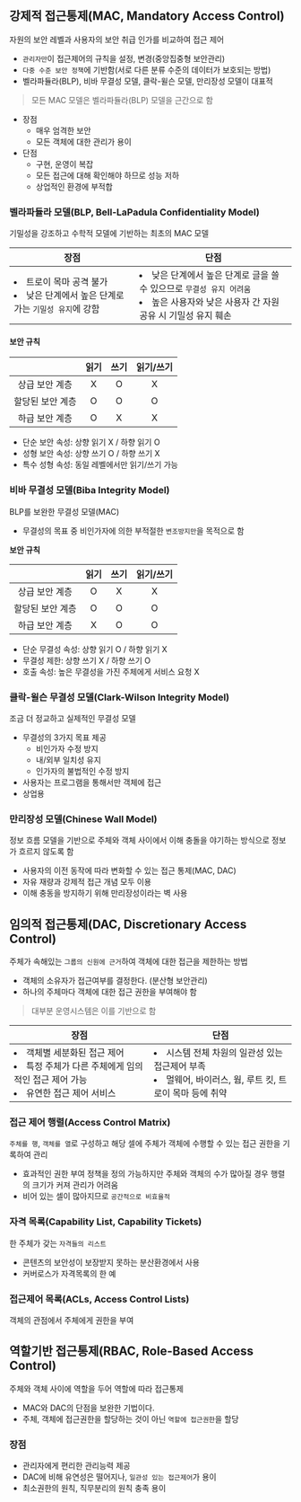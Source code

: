 강제적 접근통제(MAC, Mandatory Access Control)
---

자원의 보안 레벨과 사용자의 보안 취급 인가를 비교하여 접근 제어

- `관리자만`이 접근제어의 규칙을 설정, 변경(중앙집중형 보안관리)
- `다중 수준 보안 정책`에 기반함(서로 다른 분류 수준의 데이터가 보호되는 방법)
- 벨라파듈라(BLP), 비바 무결성 모델, 클락-윌슨 모델, 만리장성 모델이 대표적

> 모든 MAC 모델은 벨라파듈라(BLP) 모델을 근간으로 함

- 장점
  - 매우 엄격한 보안
  - 모든 객체에 대한 관리가 용이
- 단점
  - 구현, 운영이 복잡
  - 모든 접근에 대해 확인해야 하므로 성능 저하
  - 상업적인 환경에 부적합

### 벨라파듈라 모델(BLP, Bell-LaPadula Confidentiality Model)

기밀성을 강조하고 수학적 모델에 기반하는 최초의 MAC 모델

| 장점 | 단점 |
|------|------|
| <li>트로이 목마 공격 불가</li><li>낮은 단계에서 높은 단계로 가는 `기밀성 유지`에 강함</li> | <li>낮은 단계에서 높은 단계로 글을 쓸 수 있으므로 `무결성 유지 어려움`</li><li>높은 사용자와 낮은 사용자 간 자원 공유 시 기밀성 유지 훼손</li> |

#### 보안 규칙

|              |  읽기 | 쓰기 | 읽기/쓰기 |
|:------------:|:-----:|:----:|:---------:|
| 상급 보안 계층  | X | O | X |
| 할당된 보안 계층 | O | O | O |
| 하급 보안 계층  | O | X | X |

- 단순 보안 속성: 상향 읽기 X / 하향 읽기 O
- 성형 보안 속성: 상향 쓰기 O / 하향 쓰기 X
- 특수 성형 속성: 동일 레벨에서만 읽기/쓰기 가능

### 비바 무결성 모델(Biba Integrity Model)

BLP를 보완한 무결성 모델(MAC)

- 무결성의 목표 중 비인가자에 의한 부적절한 `변조방지만`을 목적으로 함

**보안 규칙**

|              |  읽기 | 쓰기 | 읽기/쓰기 |
|:------------:|:-----:|:----:|:---------:|
| 상급 보안 계층  | O | X | X |
| 할당된 보안 계층 | O | O | O |
| 하급 보안 계층  | X | O | O |

- 단순 무결성 속성: 상향 읽기 O / 하향 읽기 X
- 무결성 제한: 상향 쓰기 X / 하향 쓰기 O
- 호출 속성: 높은 무결성을 가진 주체에게 서비스 요청 X

### 클락-윌슨 무결성 모델(Clark-Wilson Integrity Model)

조금 더 정교하고 실제적인 무결성 모델

- 무결성의 3가지 목표 제공
  - 비인가자 수정 방지
  - 내/외부 일치성 유지
  - 인가자의 불법적인 수정 방지
- 사용자는 프로그램을 통해서만 객체에 접근
- 상업용

### 만리장성 모델(Chinese Wall Model)

정보 흐름 모델을 기반으로 주체와 객체 사이에서 이해 충돌을 야기하는 방식으로 정보가 흐르지 않도록 함

- 사용자의 이전 동작에 따라 변화할 수 있는 접근 통제(MAC, DAC)
- 자유 재량과 강제적 접근 개념 모두 이용
- 이해 충동을 방지하기 위해 만리장성이라는 벽 사용

임의적 접근통제(DAC, Discretionary Access Control)
---

주체가 속해있는 `그룹의 신원에 근거`하여 객체에 대한 접근을 제한하는 방법

- 객체의 소유자가 접근여부를 결정한다. (분산형 보안관리)
- 하나의 주체마다 객체에 대한 접근 권한을 부여해야 함

> 대부분 운영시스템은 이를 기반으로 함

| 장점 | 단점 |
|------|------|
| <li>객체별 세분화된 접근 제어</li><li>특정 주체가 다른 주체에게 임의적인 접근 제어 가능</li><li>유연한 접근 제어 서비스</li> | <li>시스템 전체 차원의 일관성 있는 접근제어 부족</li><li>멀웨어, 바이러스, 웜, 루트 킷, 트로이 목마 등에 취약</li> |

### 접근 제어 행렬(Access Control Matrix)

`주체를 행`, `객체를 열`로 구성하고 해당 셀에 주체가 객체에 수행할 수 있는 접근 권한을 기록하여 관리

- 효과적인 권한 부여 정책을 정의 가능하지만 주체와 객체의 수가 많아질 경우 행렬의 크기가 커져 관리가 어려움
- 비어 있는 셀이 많아지므로 `공간적으로 비효율적`

### 자격 목록(Capability List, Capability Tickets)

한 주체가 갖는 `자격들의 리스트`

- 콘텐츠의 보안성이 보장받지 못하는 분산환경에서 사용
- 커버로스가 자격목록의 한 예

### 접근제어 목록(ACLs, Access Control Lists)

객체의 관점에서 주체에게 권한을 부여

역할기반 접근통제(RBAC, Role-Based Access Control)
---

주체와 객체 사이에 역할을 두어 역할에 따라 접근통제

- MAC와 DAC의 단점을 보완한 기법이다.
- 주체, 객체에 접근권한을 할당하는 것이 아닌 `역할에 접근권한`을 할당

### 장점

- 관리자에게 편리한 관리능력 제공
- DAC에 비해 유연성은 떨어지나, `일관성 있는 접근제어`가 용이
- 최소권한의 원칙, 직무분리의 원칙 충족 용이
